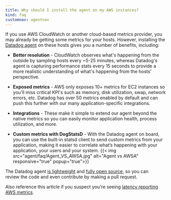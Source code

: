 ```yaml
---
title: Why should I install the agent on my AWS instances?
kind: faq
customnav: agentnav
---
```


If you use AWS CloudWatch or another cloud-based metrics provider, you may already be getting some metrics for your hosts. However, installing the [Datadog agent](/agent/) on these hosts gives you a number of benefits, including:

* **Better resolution** - CloudWatch observes what's happening from the outside by sampling hosts every ~5-25 minutes, whereas Datadog's agent is capturing performance stats every 15 seconds to provide a more realistic understanding of what's happening from the hosts' perspective.

* **Exposed metrics** - AWS only exposes 10+ metrics for EC2 instances so you'll miss critical KPI's such as memory, disk utilization, swap, network errors, etc. Datadog has over 50 metrics enabled by default and can push this further with our many application-specific integrations.

* **Integrations** - These make it simple to extend our agent beyond the native metrics so you can easily monitor application health, process utilization, and more.

* **Custom metrics with DogStatsD** - With the Datadog agent on board, you can use the built-in statsd client to send custom metrics from your application, making it easier to correlate what’s happening with your application, your users and your system.
{{< img src="agent/faq/Agent_VS_AWSA.jpg" alt="Agent vs AWSA" responsive="true" popup="true">}}

The Datadog agent [is lightweight](/agent) and [fully open source](https://github.com/DataDog/dd-agent), so you can review the code and even contribute by making a pull request.

Also reference this article if you suspect you're seeing [latency reporting AWS metrics](/integrations/faq/are-my-aws-cloudwatch-metrics-delayed).
